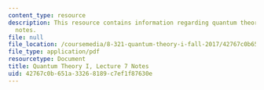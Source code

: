 ```yaml
---
content_type: resource
description: This resource contains information regarding quantum theory I, lecture
  notes.
file: null
file_location: /coursemedia/8-321-quantum-theory-i-fall-2017/42767c0b651a33268189c7ef1f87630e_MIT8_321F17_lec7.pdf
file_type: application/pdf
resourcetype: Document
title: Quantum Theory I, Lecture 7 Notes
uid: 42767c0b-651a-3326-8189-c7ef1f87630e
---
```

